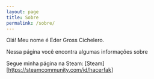 ```yaml
---
layout: page
title: Sobre
permalink: /sobre/
---
```


Olá! Meu nome é Eder Gross Cichelero.

Nessa página você encontra algumas informações sobre

Segue minha página na Steam:
[Steam][https://steamcommunity.com/id/hacerfak]
